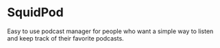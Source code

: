 # SquidPod
Easy to use podcast manager for people who want a simple way to listen and keep track of their favorite podcasts.
